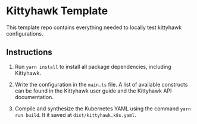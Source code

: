 # Kittyhawk Template
This template repo contains everything needed to locally test kittyhawk configurations.

## Instructions
1. Run `yarn install` to install all package dependencies, including Kittyhawk. 

2. Write the configuration in the `main.ts` file. A list of available constructs can be found in the Kittyhawk user guide and the Kittyhawk API documentation. 

3. Compile and synthesize the Kubernetes YAML using the command `yarn run build`. It it saved at `dist/kittyhawk.k8s.yaml`. 